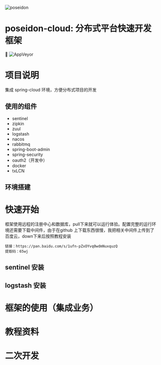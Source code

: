 ![poseidon](https://raw.githubusercontent.com/muggle0/poseidon-cloud/master/project-document/png/factory.jpg) 
#  poseidon-cloud: 分布式平台快速开发框架

 :penguin: 
![AppVeyor](https://img.shields.io/badge/build-poseidon-orange.svg)

# 项目说明
集成 spring-cloud 环境，方便分布式项目的开发

## 使用的组件
- sentinel
- zipkin
- zuul
- logstash
- nacos
- rabbitmq
- spring-boot-admin
- spring-security
- oauth2（开发中）
- docker
- txLCN

## 环境搭建

# 快速开始
框架使用远程的注册中心和数据库，pull下来就可以运行体验。配置完整的运行环境还需要下载中间件，由于在github 上下载东西很慢，我把相关中间件上传到了百度云，down下来后按照教程安装

```
链接：https://pan.baidu.com/s/1ufn-pZxOYvq0wdmNuxquzQ 
提取码：65wj 
```

## sentinel 安装



##  logstash 安装



# 框架的使用（集成业务）

# 教程资料

# 二次开发